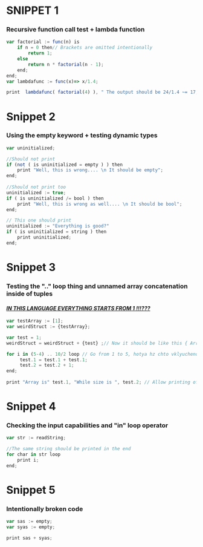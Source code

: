 

# SNIPPET 1

### Recursive function call test + lambda function 

````javascript
var factorial := func(n) is 
    if n = 0 then// Brackets are omitted intentionally
    	return 1;
    else
        return n * factorial(n - 1);
    end;
end;
var lambdafunc := func(x)=> x/1.4;

print  lambdafunc( factorial(4) ), " The output should be 24/1.4 ~= 17,142";
````

# Snippet 2

### Using the empty keyword + testing dynamic types

````javascript
var uninitialized;

//Should not print
if (not ( is uninitialized = empty ) ) then
	print "Well, this is wrong.... \n It should be empty";
end;
  
//Should not print too
uninitialized := true;
if ( is uninitialized /= bool ) then
	print "Well, this is wrong as well.... \n It should be bool";
end;

// This one should print 
uninitialized := "Everything is good?"
if ( is uninitialized = string ) then
	print uninitialized;
end;
````

# Snippet 3

### Testing the ".." loop thing and unnamed array concatenation inside of tuples

#### *<u>**IN THIS LANGUAGE EVERYTHING STARTS FROM 1 !!!???**</u>*

````javascript
var testArray := [1];
var weirdStruct := {testArray};

var test = 1;
weirdStruct = weirdStruct + {test} ;// Now it should be like this { Array, Array size }

for i in (5-4) .. 10/2 loop // Go from 1 to 5, hotya hz chto vklyucheno: [1,5] or [1,5)
     test.1 = test.1 + test.1;
     test.2 = test.2 + 1;
end; 
     
print "Array is" test.1, "While size is ", test.2; // Allow printing of arrays???
````
# Snippet 4

### Checking the input capabilities and "in" loop operator

````javascript
var str := readString;

//The same string should be printed in the end
for char in str loop
	print i; 
end;
````
# Snippet 5

### Intentionally broken code

````javascript
var sas := empty;
var syas := empty;

print sas + syas;
````


